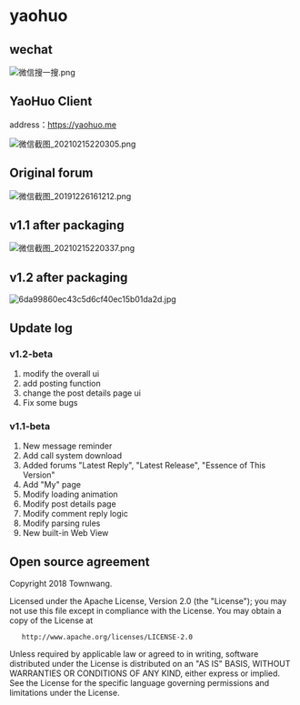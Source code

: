 # yaohuo

## wechat 
![微信搜一搜.png](https://i.loli.net/2021/02/15/jSwT6k32pY4qyXB.png)
## YaoHuo Client

address：https://yaohuo.me

![微信截图_20210215220305.png](https://i.loli.net/2021/02/15/9AniMuLX43y2pw1.png)

## Original forum
![微信截图_20191226161212.png](https://i.loli.net/2019/12/26/ZP4fAdpUzxnBq71.png)
## v1.1 after packaging
![微信截图_20210215220337.png](https://i.loli.net/2021/02/15/MIixvFaweuykp6O.png)

## v1.2 after packaging
![6da99860ec43c5d6cf40ec15b01da2d.jpg](https://i.loli.net/2021/02/15/XwCdAnz4V7JZUIe.jpg)
## Update log
### v1.2-beta
1. modify the overall ui
2. add posting function
3. change the post details page ui
4. Fix some bugs

### v1.1-beta
1. New message reminder
2. Add call system download
3. Added forums "Latest Reply", "Latest Release", "Essence of This Version"
4. Add "My" page
5. Modify loading animation
6. Modify post details page
7. Modify comment reply logic
8. Modify parsing rules
9. New built-in Web View

## Open source agreement

   Copyright 2018 Townwang.

   Licensed under the Apache License, Version 2.0 (the "License");
   you may not use this file except in compliance with the License.
   You may obtain a copy of the License at

       http://www.apache.org/licenses/LICENSE-2.0

   Unless required by applicable law or agreed to in writing, software
   distributed under the License is distributed on an "AS IS" BASIS,
   WITHOUT WARRANTIES OR CONDITIONS OF ANY KIND, either express or implied.
   See the License for the specific language governing permissions and
   limitations under the License.
